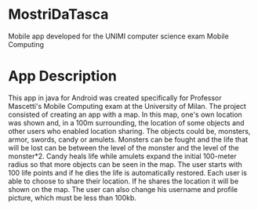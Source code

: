 # MostriDaTasca
Mobile app developed for the UNIMI computer science exam Mobile Computing

# App Description

This app in java for Android was created specifically for Professor Mascetti's Mobile Computing exam at the University of Milan. 
The project consisted of creating an app with a map. In this map, one's own location was shown and, in a 100m surrounding, the location of some objects and other users who enabled location sharing. 
The objects could be, monsters, armor, swords, candy or amulets.
Monsters can be fought and the life that will be lost can be between the level of the monster and the level of the monster*2. Candy heals life while amulets expand the initial 100-meter radius so that more objects can be seen in the map. 
The user starts with 100 life points and if he dies the life is automatically restored. 
Each user is able to choose to share their location. If he shares the location it will be shown on the map. 
The user can also change his username and profile picture, which must be less than 100kb.
